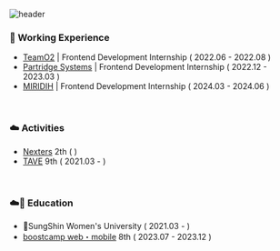 ![header](https://capsule-render.vercel.app/api?type=cylinder&color=e7dcbc&height=70&section=header&text=KimSeEun&fontSize=20&fontColor=523220)

### 🍞 Working Experience
- [TeamO2](https://teamo2.kr/) | Frontend Development Internship ( 2022.06 - 2022.08 )
- [Partridge Systems](https://partridgesystems.com/kr) | Frontend Development Internship ( 2022.12 - 2023.03 )
- [MIRIDIH](https://www.miridih.com/service) | Frontend Development Internship ( 2024.03 - 2024.06 )

<br/> 

### ☁️ Activities
- [Nexters](https://teamnexters.com/) 2th (  )
- [TAVE](https://tavewave.github.io/) 9th ( 2021.03 - )

<br/> 

### ☁️ Education
- SungShin Women's University ( 2021.03 - )
- [boostcamp web・mobile](https://boostcamp.connect.or.kr/program_wm.html) 8th ( 2023.07 - 2023.12 )

<br/> 

<!-- ### 🍞 Skills 

- used as the main

  <div>
  <img src="https://img.shields.io/badge/JAVASCRIPT-F7DF1E??style=flatr&logo=JavaScript&logoColor=black">
  <img src="https://img.shields.io/badge/TYPESCRIPT-3178C6??style=flatr&logo=TypeScript&logoColor=white">
  <img src="https://img.shields.io/badge/REACT-61DAFB??style=flatr&logo=React&logoColor=black">
  <img src="https://img.shields.io/badge/NEXTJS-000000??style=flatr&logo=Next.js&logoColor=white">
  </div>

<br/>

- used at least once

  <div>
  <img src="https://img.shields.io/badge/JAVA-007396??style=flatr&logo=Java&logoColor=white">
  <img src="https://img.shields.io/badge/MYSQL-4479A1??style=flatr&logo=MySQL&logoColor=white">
  <img src="https://img.shields.io/badge/PYTHON-3776AB??style=flatr&logo=Python&logoColor=white">
  <img src="https://img.shields.io/badge/REACTNATIVE-61DAFB??style=flatr&logo=React&logoColor=black">  
  <img src="https://img.shields.io/badge/NODEJS-339933??style=flatr&logo=Node.js&logoColor=white">  
  <img src="https://img.shields.io/badge/THREEJS-FFFFFF??style=flatr&logo=Three.js&logoColor=black">  
  </div>

-->

<br/>  

<!--![KimGaeun0806's GitHub stats](https://github-readme-stats.vercel.app/api?username=KimGaeun0806&show_icons=true&theme=buefy)-->







